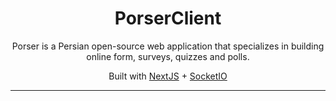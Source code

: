 <div align="center">

# PorserClient

Porser is a Persian open-source web application that specializes in building online form, surveys, quizzes and polls.

Built with [NextJS](https://nextjs.org/) + [SocketIO](https://socket.io/)

</div>

<hr />
